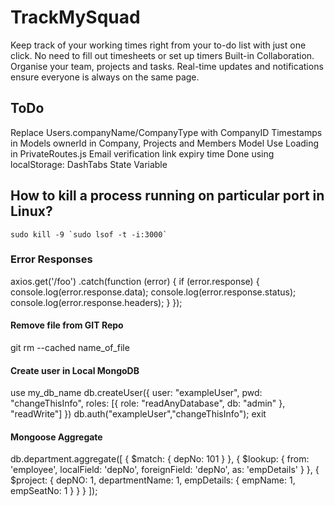 # TrackMySquad

Keep track of your working times right from your to-do list with just one click. No need to fill out timesheets or set up timers Built-in Collaboration.
Organise your team, projects and tasks. Real-time updates and notifications ensure everyone is always on the same page.

## ToDo

Replace Users.companyName/CompanyType with CompanyID
Timestamps in Models
ownerId in Company, Projects and Members Model
Use Loading in PrivateRoutes.js
Email verification link expiry time
Done using localStorage: DashTabs State Variable

## How to kill a process running on particular port in Linux?

    sudo kill -9 `sudo lsof -t -i:3000`

### Error Responses

axios.get('/foo')
.catch(function (error) {
if (error.response) {
console.log(error.response.data);
console.log(error.response.status);
console.log(error.response.headers);
}
});

#### Remove file from GIT Repo

git rm --cached name_of_file

#### Create user in Local MongoDB

use my_db_name
db.createUser({ user: "exampleUser",
pwd: "changeThisInfo",
roles: [{ role: "readAnyDatabase", db: "admin" },
"readWrite"] })
db.auth("exampleUser","changeThisInfo");
exit

#### Mongoose Aggregate

db.department.aggregate([
{
$match: { depNo: 101 }
},
{
$lookup: {
from: 'employee',
localField: 'depNo',
foreignField: 'depNo',
as: 'empDetails'
}
},
{
$project: {
depNO: 1,
departmentName: 1,
empDetails: {
empName: 1,
empSeatNo: 1
}
}
}
]);
